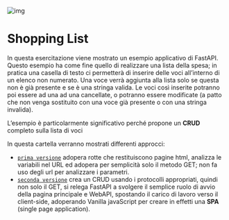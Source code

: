 ![img](./shoppinglist-v1.x/static/src/img/shopping-chart.png)

# Shopping List

In questa esercitazione viene mostrato un esempio applicativo di FastAPI.
Questo esempio ha come fine quello di realizzare una lista della spesa; in pratica una casella di testo ci permetterà di inserire delle voci all’interno di un elenco non numerato. Una voce verrà aggiunta alla lista solo se questa non è già presente e se è una stringa valida. Le voci così inserite potranno poi essere ad una ad una cancellate, o potranno essere modificate (a patto che non venga sostituito con una voce già presente o con una stringa invalida).

L’esempio è particolarmente significativo perché propone un **CRUD** completo sulla lista di voci

In questa cartella verranno mostrati differenti approcci:

* [```prima versione```](./shoppinglist-v1.x) adopera rotte che restituiscono pagine html, analizza le variabili nel URL ed adopera per semplicità solo il metodo GET; non fa uso degli url per analizzare i parametri.
* [```seconda versione```](./shoppinglist-v2.x) crea un CRUD usando i protocolli appropriati, quindi non solo il GET, si relega FastAPI a svolgere il semplice ruolo di avvio della pagina principale e WebAPI, spostando il carico di lavoro verso il client-side, adoperando Vanilla javaScript per creare in effetti una **SPA** (single page application).

